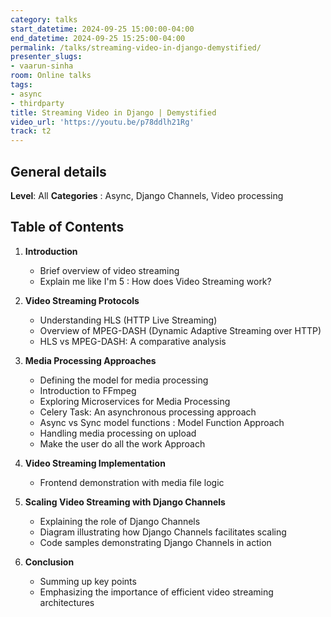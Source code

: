 ```yaml
---
category: talks
start_datetime: 2024-09-25 15:00:00-04:00
end_datetime: 2024-09-25 15:25:00-04:00
permalink: /talks/streaming-video-in-django-demystified/
presenter_slugs:
- vaarun-sinha
room: Online talks
tags:
- async
- thirdparty
title: Streaming Video in Django | Demystified
video_url: 'https://youtu.be/p78ddlh21Rg'
track: t2
---
```


## General details

**Level**: All
**Categories** : Async, Django Channels, Video processing

## Table of Contents

1. **Introduction**
   - Brief overview of video streaming
   - Explain me like I'm 5 : How does Video Streaming work?

2. **Video Streaming Protocols**
   - Understanding HLS (HTTP Live Streaming)
   - Overview of MPEG-DASH (Dynamic Adaptive Streaming over HTTP)
   - HLS vs MPEG-DASH: A comparative analysis

3. **Media Processing Approaches**
   - Defining the model for media processing
   - Introduction to FFmpeg
   - Exploring Microservices for Media Processing
   - Celery Task: An asynchronous processing approach
   - Async vs Sync model functions : Model Function Approach
   - Handling media processing on upload
   - Make the user do all the work Approach

4. **Video Streaming Implementation**
   - Frontend demonstration with media file logic

5. **Scaling Video Streaming with Django Channels**
   - Explaining the role of Django Channels
   - Diagram illustrating how Django Channels facilitates scaling
   - Code samples demonstrating Django Channels in action

6. **Conclusion**
   - Summing up key points
   - Emphasizing the importance of efficient video streaming architectures
